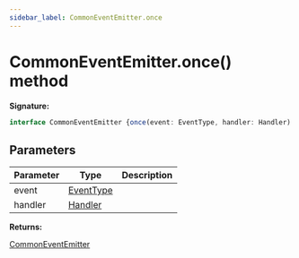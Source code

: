 ```yaml
---
sidebar_label: CommonEventEmitter.once
---
```

# CommonEventEmitter.once() method

**Signature:**

```typescript
interface CommonEventEmitter {once(event: EventType, handler: Handler): CommonEventEmitter;}
```

## Parameters

|  Parameter | Type | Description |
|  --- | --- | --- |
|  event | [EventType](./puppeteer.eventtype.md) |  |
|  handler | [Handler](./puppeteer.handler.md) |  |

**Returns:**

[CommonEventEmitter](./puppeteer.commoneventemitter.md)

